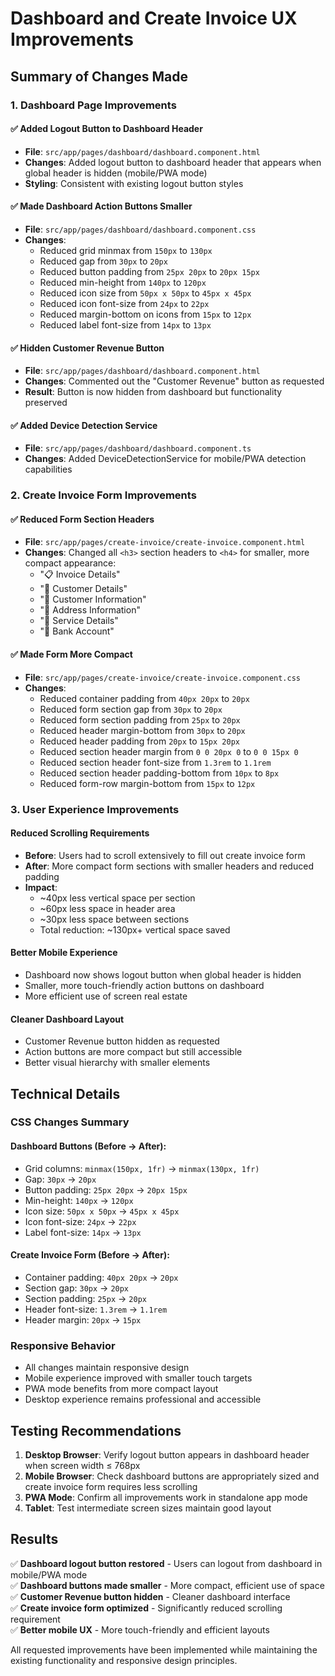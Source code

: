 # Dashboard and Create Invoice UX Improvements

## Summary of Changes Made

### 1. Dashboard Page Improvements

#### ✅ **Added Logout Button to Dashboard Header**
- **File**: `src/app/pages/dashboard/dashboard.component.html`
- **Changes**: Added logout button to dashboard header that appears when global header is hidden (mobile/PWA mode)
- **Styling**: Consistent with existing logout button styles

#### ✅ **Made Dashboard Action Buttons Smaller**
- **File**: `src/app/pages/dashboard/dashboard.component.css`
- **Changes**:
  - Reduced grid minmax from `150px` to `130px`
  - Reduced gap from `30px` to `20px`
  - Reduced button padding from `25px 20px` to `20px 15px`
  - Reduced min-height from `140px` to `120px`
  - Reduced icon size from `50px x 50px` to `45px x 45px`
  - Reduced icon font-size from `24px` to `22px`
  - Reduced margin-bottom on icons from `15px` to `12px`
  - Reduced label font-size from `14px` to `13px`

#### ✅ **Hidden Customer Revenue Button**
- **File**: `src/app/pages/dashboard/dashboard.component.html`
- **Changes**: Commented out the "Customer Revenue" button as requested
- **Result**: Button is now hidden from dashboard but functionality preserved

#### ✅ **Added Device Detection Service**
- **File**: `src/app/pages/dashboard/dashboard.component.ts`
- **Changes**: Added DeviceDetectionService for mobile/PWA detection capabilities

### 2. Create Invoice Form Improvements

#### ✅ **Reduced Form Section Headers**
- **File**: `src/app/pages/create-invoice/create-invoice.component.html`
- **Changes**: Changed all `<h3>` section headers to `<h4>` for smaller, more compact appearance:
  - "📋 Invoice Details"
  - "👤 Customer Details" 
  - "👤 Customer Information"
  - "📍 Address Information"
  - "💼 Service Details"
  - "🏦 Bank Account"

#### ✅ **Made Form More Compact**
- **File**: `src/app/pages/create-invoice/create-invoice.component.css`
- **Changes**:
  - Reduced container padding from `40px 20px` to `20px`
  - Reduced form section gap from `30px` to `20px`
  - Reduced form section padding from `25px` to `20px`
  - Reduced header margin-bottom from `30px` to `20px`
  - Reduced header padding from `20px` to `15px 20px`
  - Reduced section header margin from `0 0 20px 0` to `0 0 15px 0`
  - Reduced section header font-size from `1.3rem` to `1.1rem`
  - Reduced section header padding-bottom from `10px` to `8px`
  - Reduced form-row margin-bottom from `15px` to `12px`

### 3. User Experience Improvements

#### **Reduced Scrolling Requirements**
- **Before**: Users had to scroll extensively to fill out create invoice form
- **After**: More compact form sections with smaller headers and reduced padding
- **Impact**: 
  - ~40px less vertical space per section
  - ~60px less space in header area
  - ~30px less space between sections
  - Total reduction: ~130px+ vertical space saved

#### **Better Mobile Experience**
- Dashboard now shows logout button when global header is hidden
- Smaller, more touch-friendly action buttons on dashboard
- More efficient use of screen real estate

#### **Cleaner Dashboard Layout**
- Customer Revenue button hidden as requested
- Action buttons are more compact but still accessible
- Better visual hierarchy with smaller elements

## Technical Details

### CSS Changes Summary

#### Dashboard Buttons (Before → After):
- Grid columns: `minmax(150px, 1fr)` → `minmax(130px, 1fr)`
- Gap: `30px` → `20px`
- Button padding: `25px 20px` → `20px 15px`
- Min-height: `140px` → `120px`
- Icon size: `50px x 50px` → `45px x 45px`
- Icon font-size: `24px` → `22px`
- Label font-size: `14px` → `13px`

#### Create Invoice Form (Before → After):
- Container padding: `40px 20px` → `20px`
- Section gap: `30px` → `20px`
- Section padding: `25px` → `20px`
- Header font-size: `1.3rem` → `1.1rem`
- Header margin: `20px` → `15px`

### Responsive Behavior
- All changes maintain responsive design
- Mobile experience improved with smaller touch targets
- PWA mode benefits from more compact layout
- Desktop experience remains professional and accessible

## Testing Recommendations

1. **Desktop Browser**: Verify logout button appears in dashboard header when screen width ≤ 768px
2. **Mobile Browser**: Check dashboard buttons are appropriately sized and create invoice form requires less scrolling
3. **PWA Mode**: Confirm all improvements work in standalone app mode
4. **Tablet**: Test intermediate screen sizes maintain good layout

## Results

✅ **Dashboard logout button restored** - Users can logout from dashboard in mobile/PWA mode  
✅ **Dashboard buttons made smaller** - More compact, efficient use of space  
✅ **Customer Revenue button hidden** - Cleaner dashboard interface  
✅ **Create invoice form optimized** - Significantly reduced scrolling requirement  
✅ **Better mobile UX** - More touch-friendly and efficient layouts  

All requested improvements have been implemented while maintaining the existing functionality and responsive design principles.
